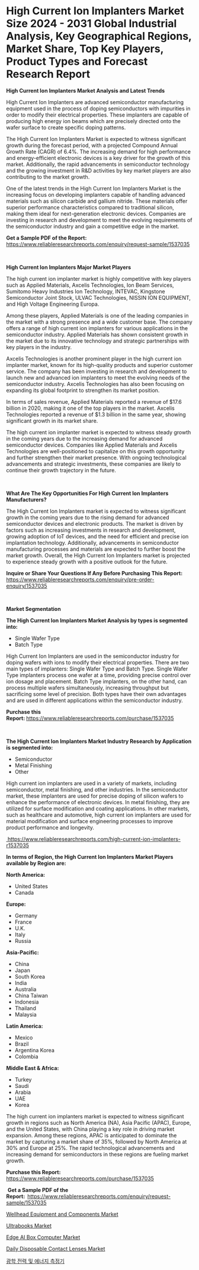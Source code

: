 <p><h1>High Current Ion Implanters Market Size 2024 - 2031 Global Industrial Analysis, Key Geographical Regions, Market Share, Top Key Players, Product Types and Forecast Research Report</h1></p><p><strong>High Current Ion Implanters Market Analysis and Latest Trends</strong></p>
<p><p>High Current Ion Implanters are advanced semiconductor manufacturing equipment used in the process of doping semiconductors with impurities in order to modify their electrical properties. These implanters are capable of producing high energy ion beams which are precisely directed onto the wafer surface to create specific doping patterns. </p><p>The High Current Ion Implanters Market is expected to witness significant growth during the forecast period, with a projected Compound Annual Growth Rate (CAGR) of 6.4%. The increasing demand for high performance and energy-efficient electronic devices is a key driver for the growth of this market. Additionally, the rapid advancements in semiconductor technology and the growing investment in R&D activities by key market players are also contributing to the market growth.</p><p>One of the latest trends in the High Current Ion Implanters Market is the increasing focus on developing implanters capable of handling advanced materials such as silicon carbide and gallium nitride. These materials offer superior performance characteristics compared to traditional silicon, making them ideal for next-generation electronic devices. Companies are investing in research and development to meet the evolving requirements of the semiconductor industry and gain a competitive edge in the market.</p></p>
<p><strong>Get a Sample PDF of the Report:&nbsp;</strong> <a href="https://www.reliableresearchreports.com/enquiry/request-sample/1537035">https://www.reliableresearchreports.com/enquiry/request-sample/1537035</a></p>
<p>&nbsp;</p>
<p><strong>High Current Ion Implanters Major Market Players</strong></p>
<p><p>The high current ion implanter market is highly competitive with key players such as Applied Materials, Axcelis Technologies, Ion Beam Services, Sumitomo Heavy Industries Ion Technology, INTEVAC, Kingstone Semiconductor Joint Stock, ULVAC Technologies, NISSIN ION EQUIPMENT, and High Voltage Engineering Europa. </p><p>Among these players, Applied Materials is one of the leading companies in the market with a strong presence and a wide customer base. The company offers a range of high current ion implanters for various applications in the semiconductor industry. Applied Materials has shown consistent growth in the market due to its innovative technology and strategic partnerships with key players in the industry. </p><p>Axcelis Technologies is another prominent player in the high current ion implanter market, known for its high-quality products and superior customer service. The company has been investing in research and development to launch new and advanced ion implanters to meet the evolving needs of the semiconductor industry. Axcelis Technologies has also been focusing on expanding its global footprint to strengthen its market position.</p><p>In terms of sales revenue, Applied Materials reported a revenue of $17.6 billion in 2020, making it one of the top players in the market. Axcelis Technologies reported a revenue of $1.3 billion in the same year, showing significant growth in its market share.</p><p>The high current ion implanter market is expected to witness steady growth in the coming years due to the increasing demand for advanced semiconductor devices. Companies like Applied Materials and Axcelis Technologies are well-positioned to capitalize on this growth opportunity and further strengthen their market presence. With ongoing technological advancements and strategic investments, these companies are likely to continue their growth trajectory in the future.</p></p>
<p>&nbsp;</p>
<p><strong>What Are The Key Opportunities For High Current Ion Implanters Manufacturers?</strong></p>
<p><p>The High Current Ion Implanters market is expected to witness significant growth in the coming years due to the rising demand for advanced semiconductor devices and electronic products. The market is driven by factors such as increasing investments in research and development, growing adoption of IoT devices, and the need for efficient and precise ion implantation technology. Additionally, advancements in semiconductor manufacturing processes and materials are expected to further boost the market growth. Overall, the High Current Ion Implanters market is projected to experience steady growth with a positive outlook for the future.</p></p>
<p><strong>Inquire or Share Your Questions If Any Before Purchasing This Report:</strong> <a href="https://www.reliableresearchreports.com/enquiry/pre-order-enquiry/1537035">https://www.reliableresearchreports.com/enquiry/pre-order-enquiry/1537035</a></p>
<p>&nbsp;</p>
<p><strong>Market Segmentation</strong></p>
<p><strong>The High Current Ion Implanters Market Analysis by types is segmented into:</strong></p>
<p><ul><li>Single Wafer Type</li><li>Batch Type</li></ul></p>
<p><p>High Current Ion Implanters are used in the semiconductor industry for doping wafers with ions to modify their electrical properties. There are two main types of implanters: Single Wafer Type and Batch Type. Single Wafer Type implanters process one wafer at a time, providing precise control over ion dosage and placement. Batch Type implanters, on the other hand, can process multiple wafers simultaneously, increasing throughput but sacrificing some level of precision. Both types have their own advantages and are used in different applications within the semiconductor industry.</p></p>
<p><strong>Purchase this Report:&nbsp;</strong><a href="https://www.reliableresearchreports.com/purchase/1537035">https://www.reliableresearchreports.com/purchase/1537035</a></p>
<p>&nbsp;</p>
<p><strong>The High Current Ion Implanters Market Industry Research by Application is segmented into:</strong></p>
<p><ul><li>Semiconductor</li><li>Metal Finishing</li><li>Other</li></ul></p>
<p><p>High current ion implanters are used in a variety of markets, including semiconductor, metal finishing, and other industries. In the semiconductor market, these implanters are used for precise doping of silicon wafers to enhance the performance of electronic devices. In metal finishing, they are utilized for surface modification and coating applications. In other markets, such as healthcare and automotive, high current ion implanters are used for material modification and surface engineering processes to improve product performance and longevity.</p></p>
<p><a href="https://www.reliableresearchreports.com/high-current-ion-implanters-r1537035">&nbsp;https://www.reliableresearchreports.com/high-current-ion-implanters-r1537035</a></p>
<p><strong>In terms of Region, the High Current Ion Implanters Market Players available by Region are:</strong></p>
<p>
    <p> <strong> North America: </strong>
        <ul>
            <li>United States</li>
            <li>Canada</li>
        </ul>
        </p> 
    <p> <strong> Europe: </strong>
        <ul>
            <li>Germany</li>
            <li>France</li>
            <li>U.K.</li>
            <li>Italy</li>
            <li>Russia</li>
        </ul>
        </p> 
    <p> <strong> Asia-Pacific: </strong>
        <ul>
            <li>China</li>
            <li>Japan</li>
            <li>South Korea</li>
            <li>India</li>
            <li>Australia</li>
            <li>China Taiwan</li>
            <li>Indonesia</li>
            <li>Thailand</li>
            <li>Malaysia</li>
        </ul>
        </p> 
    <p> <strong> Latin America: </strong>
        <ul>
            <li>Mexico</li>
            <li>Brazil</li>
            <li>Argentina Korea</li>
            <li>Colombia</li>
        </ul>
        </p> 
    <p> <strong> Middle East & Africa: </strong>
        <ul>
            <li>Turkey</li>
            <li>Saudi</li>
            <li>Arabia</li>
            <li>UAE</li>
            <li>Korea</li>
        </ul>
    </p>
    </p>
<p><p>The high current ion implanters market is expected to witness significant growth in regions such as North America (NA), Asia Pacific (APAC), Europe, and the United States, with China playing a key role in driving market expansion. Among these regions, APAC is anticipated to dominate the market by capturing a market share of 35%, followed by North America at 30% and Europe at 25%. The rapid technological advancements and increasing demand for semiconductors in these regions are fueling market growth.</p></p>
<p><strong>Purchase this Report: </strong><a href="https://www.reliableresearchreports.com/purchase/1537035">https://www.reliableresearchreports.com/purchase/1537035</a></p>
<p>&nbsp;<strong>Get a Sample PDF of the Report:&nbsp;&nbsp;</strong><a href="https://www.reliableresearchreports.com/enquiry/request-sample/1537035">https://www.reliableresearchreports.com/enquiry/request-sample/1537035</a></p>
<p><strong></strong></p>
<p><p><a href="https://github.com/JermaineCrona2023/Market-Research-Report-List-2/blob/main/wellhead-equipment-and-components-market.md">Wellhead Equipment and Components Market</a></p><p><a href="https://medium.com/@lucas.russell0876/ultrabooks-market-global-market-insights-and-sales-trends-2024-to-2031-36849f2b3254">Ultrabooks Market</a></p><p><a href="https://github.com/ctanaka235/Market-Research-Report-List-1/blob/main/edge-ai-box-computer-market.md">Edge AI Box Computer Market</a></p><p><a href="https://medium.com/@priscillaalexist47/daily-disposable-contact-lenses-market-size-by-type-hard-contact-lenses-soft-contact-lenses-by-09f8f0a9a1dc">Daily Disposable Contact Lenses Market</a></p><p><a href="https://github.com/marufmohassin05/Market-Research-Report-List-2/blob/main/701666770174.md">광학 전력 및 에너지 측정기</a></p></p>